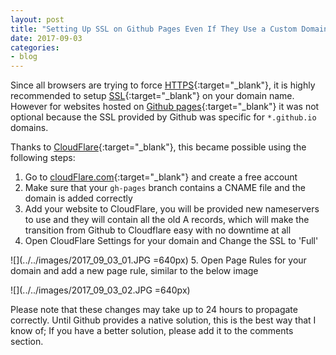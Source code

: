 ```yaml
---
layout: post
title: "Setting Up SSL on Github Pages Even If They Use a Custom Domain"
date: 2017-09-03
categories:
- blog
---
```


Since all browsers are trying to force [HTTPS](https://en.wikipedia.org/wiki/HTTPS){:target="_blank"}, it is highly recommended to setup [SSL](https://en.wikipedia.org/wiki/Transport_Layer_Security){:target="_blank"} on your domain name.
However for websites hosted on [Github pages](https://pages.github.com/){:target="_blank"} it was not optional because the SSL provided by Github was specific for `*.github.io` domains.  

Thanks to [CloudFlare](https://en.wikipedia.org/wiki/Cloudflare){:target="_blank"}, this became possible using the following steps:

1. Go to [cloudFlare.com](https://www.cloudflare.com/){:target="_blank"} and create a free account
2. Make sure that your `gh-pages` branch contains a CNAME file and the domain is added correctly
3. Add your website to CloudFlare, you will be provided new nameservers to use and they will contain all the old A records, which will make the transition from Github to Cloudflare easy with no downtime at all
4. Open CloudFlare Settings for your domain and Change the SSL to 'Full'  

![](../../images/2017_09_03_01.JPG =640px)
5. Open Page Rules for your domain and add a new page rule, similar to the below image  

![](../../images/2017_09_03_02.JPG =640px)  

Please note that these changes may take up to 24 hours to propagate correctly. Until Github provides a native solution, this is the best way that I know of; If you have a better solution, please add it to the comments section.
